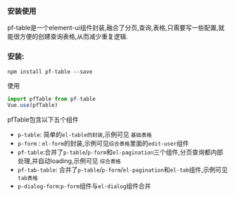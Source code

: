 ### 安装使用
pf-table是一个element-ui组件封装,融合了分页,查询,表格,只需要写一些配置,就能很方便的创建查询表格,从而减少重复逻辑.

### 安装:
```
npm install pf-table --save
```
使用
```js
import pfTable from pf-table
Vue.use(pfTable)
```
pfTable包含以下五个组件
- `p-table`: 简单的`el-table的封装`,示例可见 `基础表格`
- `p-form` : `el-form`的封装,示例可见`综合表格`里面的`edit-user`组件
- `pf-table`:合并了`p-table`/`p-form`和`el-pagination`三个组件,分页查询都内部处理,并自动loading,示例可见 `综合表格`
- `pf-tab-table`:  合并了`p-table`/`p-form`/`el-pagination`和`el-tab`组件,示例可见 `tab表格`
- `p-dialog-form`:`p-form`组件与`el-dialog`组件合并
